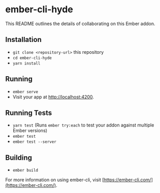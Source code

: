 # ember-cli-hyde

This README outlines the details of collaborating on this Ember addon.

## Installation

* `git clone <repository-url>` this repository
* `cd ember-cli-hyde`
* `yarn install`

## Running

* `ember serve`
* Visit your app at [http://localhost:4200](http://localhost:4200).

## Running Tests

* `yarn test` (Runs `ember try:each` to test your addon against multiple Ember versions)
* `ember test`
* `ember test --server`

## Building

* `ember build`

For more information on using ember-cli, visit [https://ember-cli.com/](https://ember-cli.com/).
